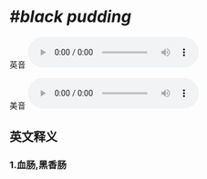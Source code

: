 # ***\#black pudding*** 
英音
<audio src="./media/black pudding1_AAC.aac" controls="controls"></audio>

美音
<audio src="./media/black pudding2_AAC.aac" controls="controls"></audio>



  

英文释义
---
### 1.**血肠,黑香肠**  


